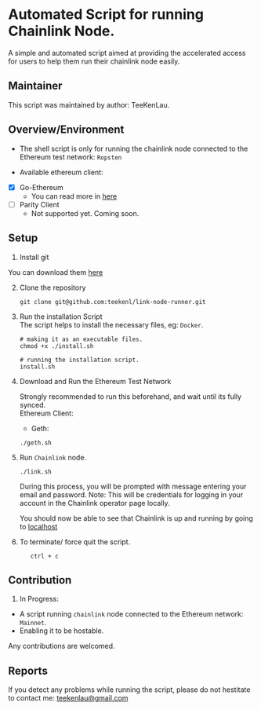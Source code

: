 # Automated Script for running Chainlink Node.
A simple and automated script aimed at providing the accelerated access for users to help them run their chainlink node easily.

## Maintainer
This script was maintained by author: TeeKenLau.

## Overview/Environment
-  The shell script is only for running the chainlink node connected to the Ethereum test network: `Ropsten`

-  Available ethereum client:
  - [x] Go-Ethereum
     - You can read more in [here](https://github.com/ethereum/go-ethereum)
  - [ ] Parity Client
     - Not supported yet. Coming soon.

## Setup
1. Install git

 You can download them [here](https://gitforwindows.org/)

2. Clone the repository
   ```
   git clone git@github.com:teekenl/link-node-runner.git

   ```

3. Run the installation Script  
   The script helps to install the necessary files, eg: `Docker`.
   ```
   # making it as an executable files.
   chmod +x ./install.sh

   # running the installation script.
   install.sh
   ```

4. Download and Run the Ethereum Test Network

   Strongly recommended to run this beforehand, and wait until its fully synced.   
   Ethereum Client:

    - Geth:   
    ```
    ./geth.sh

    ```

5. Run `Chainlink` node.
   ```
   ./link.sh
   ```
   During this process, you will be prompted with message entering your email and password. Note: This will be credentials for logging in your account in the Chainlink operator page locally.

   You should now be able to see that Chainlink is up and running by going to [localhost](http://localhost:6688)

6. To terminate/ force quit  the script.
   ```
      ctrl + c  
   ```

## Contribution
1. In Progress:
  - A script running `chainlink` node connected to the Ethereum network: `Mainnet`.
  - Enabling it to be hostable.

Any contributions are welcomed.

## Reports
If you detect any problems while running the script, please do not hestitate to contact me: teekenlau@gmail.com
